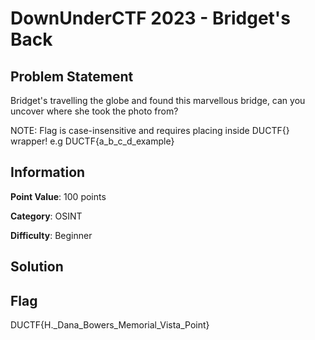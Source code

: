 #  DownUnderCTF 2023 - Bridget's Back
## Problem Statement
Bridget's travelling the globe and found this marvellous bridge, can you uncover where she took the photo from?

NOTE: Flag is case-insensitive and requires placing inside DUCTF{} wrapper! e.g DUCTF{a_b_c_d_example}

## Information

**Point Value**: 100 points

**Category**: OSINT

**Difficulty**: Beginner

## Solution


## Flag
DUCTF{H._Dana_Bowers_Memorial_Vista_Point}

